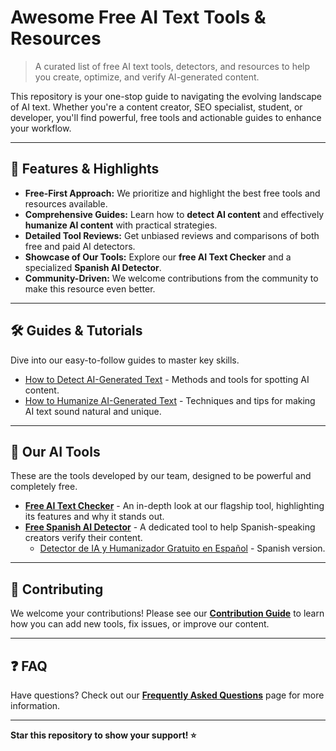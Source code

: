 # Awesome Free AI Text Tools & Resources

> A curated list of free AI text tools, detectors, and resources to help you create, optimize, and verify AI-generated content.

This repository is your one-stop guide to navigating the evolving landscape of AI text. Whether you're a content creator, SEO specialist, student, or developer, you'll find powerful, free tools and actionable guides to enhance your workflow.

---

## 🌟 Features & Highlights

* **Free-First Approach:** We prioritize and highlight the best free tools and resources available.
* **Comprehensive Guides:** Learn how to **detect AI content** and effectively **humanize AI content** with practical strategies.
* **Detailed Tool Reviews:** Get unbiased reviews and comparisons of both free and paid AI detectors.
* **Showcase of Our Tools:** Explore our **free AI Text Checker** and a specialized **Spanish AI Detector**.
* **Community-Driven:** We welcome contributions from the community to make this resource even better.

---

## 🛠️ Guides & Tutorials

Dive into our easy-to-follow guides to master key skills.

* [How to Detect AI-Generated Text](guides/how-to-detect-ai-text.md) - Methods and tools for spotting AI content.
* [How to Humanize AI-Generated Text](guides/how-to-humanize-ai-text.md) - Techniques and tips for making AI text sound natural and unique.

---

## 🔎 Our AI Tools

These are the tools developed by our team, designed to be powerful and completely free.

* [**Free AI Text Checker**](tools/free-ai-text-checker.md) - An in-depth look at our flagship tool, highlighting its features and why it stands out.
* [**Free Spanish AI Detector**](tools/free-spanish-ai-detector.md) - A dedicated tool to help Spanish-speaking creators verify their content.
  * [Detector de IA y Humanizador Gratuito en Español](tools/free-spanish-ai-detector-es.md) - Spanish version.

---

## 🤝 Contributing

We welcome your contributions! Please see our [**Contribution Guide**](contributing.md) to learn how you can add new tools, fix issues, or improve our content.

---

## ❓ FAQ

Have questions? Check out our [**Frequently Asked Questions**](FAQS.md) page for more information.

---

**Star this repository to show your support! ⭐**
